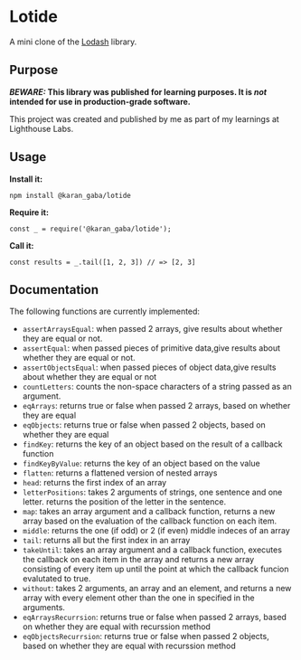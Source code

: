 # Lotide

A mini clone of the [Lodash](https://lodash.com) library.

## Purpose

**_BEWARE:_ This library was published for learning purposes. It is _not_ intended for use in production-grade software.**

This project was created and published by me as part of my learnings at Lighthouse Labs. 

## Usage

**Install it:**

`npm install @karan_gaba/lotide`

**Require it:**

`const _ = require('@karan_gaba/lotide');`

**Call it:**

`const results = _.tail([1, 2, 3]) // => [2, 3]`

## Documentation

The following functions are currently implemented:

* `assertArraysEqual`: when passed 2 arrays, give results about whether they are equal or not.
* `assertEqual`: when passed pieces of primitive data,give results about whether they are equal or not.
* `assertObjectsEqual`: when passed pieces of object data,give results about whether they are equal or not
* `countLetters`: counts the non-space characters of a string passed as an argument.
* `eqArrays`: returns true or false when passed 2 arrays, based on whether they are equal
* `eqObjects`: returns true or false when passed 2 objects, based on whether they are equal
* `findKey`: returns the key of an object based on the result of a callback function
* `findKeyByValue`: returns the key of an object based on the value
* `flatten`: returns a flattened version of nested arrays
* `head`: returns the first index of an array
* `letterPositions`: takes 2 arguments of strings, one sentence and one letter. returns the position of the letter in the
                     sentence.
* `map`: takes an array argument and a callback function, returns a new array based on the evaluation of the callback function
         on each item.
* `middle`: returns the one (if odd) or 2 (if even) middle indeces of an array
* `tail`: returns all but the first index in an array
* `takeUntil`: takes an array argument and a callback function, executes the callback on each item in the array and returns a
               new array consisting of every item up until the point at which the callback funcion evalutated to true.
* `without`: takes 2 arguments, an array and an element, and returns a new array with every element other than the one in
             specified in the arguments.
* `eqArraysRecurrsion`: returns true or false when passed 2 arrays, based on whether they are equal with recurssion method
* `eqObjectsRecurrsion`: returns true or false when passed 2 objects, based on whether they are equal with recurssion method